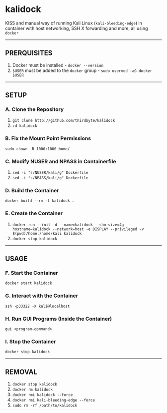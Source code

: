 # kalidock

KISS and manual way of running Kali Linux (`kali-bleeding-edge`) in container with host networking, SSH X forwarding and more, all using `docker`

---

## PRERQUISITES
  1. Docker must be installed - `docker --version`
  2. `$USER` must be added to the `docker` group - `sudo usermod -aG docker $USER`

---

## SETUP

### A. Clone the Repository
  1. `git clone http://github.com/thirdbyte/kalidock`
  2. `cd kalidock`

### B. Fix the Mount Point Permissions
`sudo chown -R 1000:1000 home/`

### C. Modify NUSER and NPASS in Containerfile
  1. `sed -i "s/NUSER/kali/g" Dockerfile`
  2. `sed -i "s/NPASS/kali/g" Dockerfile`

### D. Build the Container
`docker build --rm -t kalidock .`

### E. Create the Container
  1. `docker run --init -d --name=kalidock --shm-size=4g --hostname=kalidock --network=host -e DISPLAY --privileged -v $(pwd)/home:/home/kali kalidock`
  2. `docker stop kalidock`

---

## USAGE

### F. Start the Container
`docker start kalidock`

### G. Interact with the Container
`ssh -p33322 -X kali@localhost`

### H. Run GUI Programs (Inside the Container)
`gui <program-command>`

### I. Stop the Container
`docker stop kalidock`

---

## REMOVAL

  1. `docker stop kalidock`
  2. `docker rm kalidock`
  3. `docker rmi kalidock --force`
  4. `docker rmi kali-bleeding-edge --force`
  5. `sudo rm -rf /path/to/kalidock`
